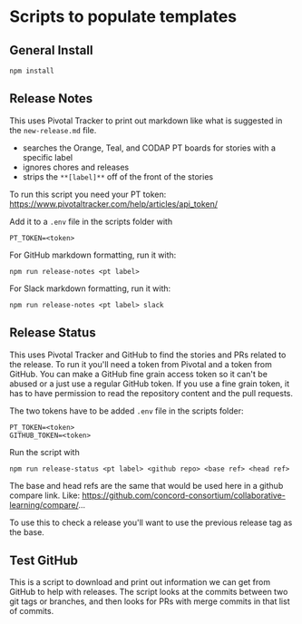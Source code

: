 # Scripts to populate templates

## General Install

    npm install

## Release Notes

This uses Pivotal Tracker to print out markdown like what is suggested in the `new-release.md` file.
- searches the Orange, Teal, and CODAP PT boards for stories with a specific label
- ignores chores and releases
- strips the `**[label]**` off of the front of the stories

To run this script you need your PT token: https://www.pivotaltracker.com/help/articles/api_token/

Add it to a `.env` file in the scripts folder with

    PT_TOKEN=<token>

For GitHub markdown formatting, run it with:

    npm run release-notes <pt label>

For Slack markdown formatting, run it with:

    npm run release-notes <pt label> slack

## Release Status

This uses Pivotal Tracker and GitHub to find the stories and PRs related to the release. To run it you'll need a token from Pivotal and a token from GitHub. You can make a GitHub fine grain access token so it can't be abused or a just use a regular GitHub token. If you use a fine grain token, it has to have permission to read the repository content and the pull requests.  

The two tokens have to be added `.env` file in the scripts folder:

    PT_TOKEN=<token>
    GITHUB_TOKEN=<token>

Run the script with

    npm run release-status <pt label> <github repo> <base ref> <head ref>

The base and head refs are the same that would be used here in a github compare link. Like: 
https://github.com/concord-consortium/collaborative-learning/compare/<base>...<head>

To use this to check a release you'll want to use the previous release tag as the base.

## Test GitHub

This is a script to download and print out information we can get from GitHub to help with releases. The script looks at the commits between two git tags or branches, and then looks for PRs with merge commits in that list of commits.

